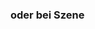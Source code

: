 ﻿### **oder bei Szene**

<!-- DOCCONTENT
Hier wird ein weitere Szene angegeben, die ausgewertet werden soll.
-->

